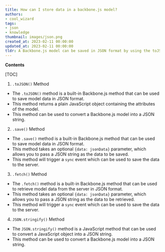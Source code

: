 ```yaml
---
title: How can I store data in a backbone.js model?
authors:
- cool_wizard
tags:
- json
- knowledge
thumbnail: images/json.png
created_at: 2023-02-11 00:00:00
updated_at: 2023-02-11 00:00:00
tldr: A Backbone.js model can be saved in JSON format by using the toJSON() method.
---
```


**Contents**

[TOC]

1. `.toJSON()` Method
  - The `.toJSON()` method is a built-in Backbone.js method that can be used to save model data in JSON format.
  - This method returns a plain JavaScript object containing the attributes of the model.
  - This method can be used to convert a Backbone.js model into a JSON string.

2. `.save()` Method
  - The `.save()` method is a built-in Backbone.js method that can be used to save model data in JSON format.
  - This method takes an optional `{data: jsonData}` parameter, which allows you to pass a JSON string as the data to be saved.
  - This method will trigger a `sync` event which can be used to save the data to the server.

3. `.fetch()` Method
  - The `.fetch()` method is a built-in Backbone.js method that can be used to retrieve model data from the server in JSON format.
  - This method takes an optional `{data: jsonData}` parameter, which allows you to pass a JSON string as the data to be retrieved.
  - This method will trigger a `sync` event which can be used to save the data to the server.

4. `JSON.stringify()` Method
  - The `JSON.stringify()` method is a JavaScript method that can be used to convert a JavaScript object into a JSON string.
  - This method can be used to convert a Backbone.js model into a JSON string.
